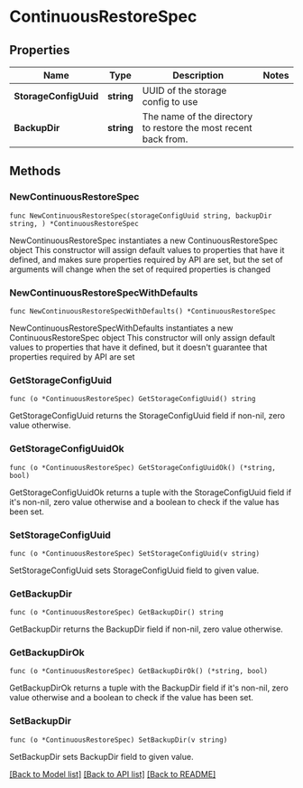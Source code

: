 # ContinuousRestoreSpec

## Properties

Name | Type | Description | Notes
------------ | ------------- | ------------- | -------------
**StorageConfigUuid** | **string** | UUID of the storage config to use | 
**BackupDir** | **string** | The name of the directory to restore the most recent back from. | 

## Methods

### NewContinuousRestoreSpec

`func NewContinuousRestoreSpec(storageConfigUuid string, backupDir string, ) *ContinuousRestoreSpec`

NewContinuousRestoreSpec instantiates a new ContinuousRestoreSpec object
This constructor will assign default values to properties that have it defined,
and makes sure properties required by API are set, but the set of arguments
will change when the set of required properties is changed

### NewContinuousRestoreSpecWithDefaults

`func NewContinuousRestoreSpecWithDefaults() *ContinuousRestoreSpec`

NewContinuousRestoreSpecWithDefaults instantiates a new ContinuousRestoreSpec object
This constructor will only assign default values to properties that have it defined,
but it doesn't guarantee that properties required by API are set

### GetStorageConfigUuid

`func (o *ContinuousRestoreSpec) GetStorageConfigUuid() string`

GetStorageConfigUuid returns the StorageConfigUuid field if non-nil, zero value otherwise.

### GetStorageConfigUuidOk

`func (o *ContinuousRestoreSpec) GetStorageConfigUuidOk() (*string, bool)`

GetStorageConfigUuidOk returns a tuple with the StorageConfigUuid field if it's non-nil, zero value otherwise
and a boolean to check if the value has been set.

### SetStorageConfigUuid

`func (o *ContinuousRestoreSpec) SetStorageConfigUuid(v string)`

SetStorageConfigUuid sets StorageConfigUuid field to given value.


### GetBackupDir

`func (o *ContinuousRestoreSpec) GetBackupDir() string`

GetBackupDir returns the BackupDir field if non-nil, zero value otherwise.

### GetBackupDirOk

`func (o *ContinuousRestoreSpec) GetBackupDirOk() (*string, bool)`

GetBackupDirOk returns a tuple with the BackupDir field if it's non-nil, zero value otherwise
and a boolean to check if the value has been set.

### SetBackupDir

`func (o *ContinuousRestoreSpec) SetBackupDir(v string)`

SetBackupDir sets BackupDir field to given value.



[[Back to Model list]](../README.md#documentation-for-models) [[Back to API list]](../README.md#documentation-for-api-endpoints) [[Back to README]](../README.md)


